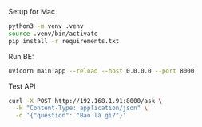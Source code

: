 Setup for Mac

```bash
python3 -m venv .venv
source .venv/bin/activate
pip install -r requirements.txt

```

Run BE:

```bash
uvicorn main:app --reload --host 0.0.0.0 --port 8000
```

Test API

```bash
curl -X POST http://192.168.1.91:8000/ask \
  -H "Content-Type: application/json" \
  -d '{"question": "Bão là gì?"}'
```
